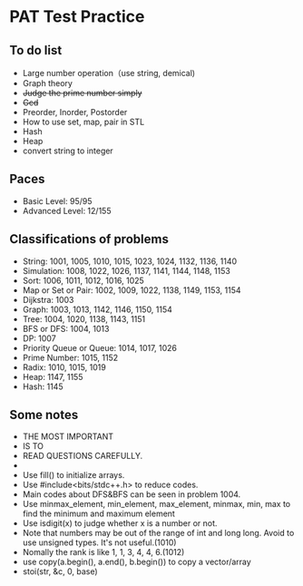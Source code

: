 # PAT Test Practice

## To do list
* Large number operation（use string, demical)
* Graph theory
* ~~Judge the prime number simply~~
* ~~Gcd~~
* Preorder, Inorder, Postorder
* How to use set, map, pair in STL
* Hash
* Heap
* convert string to integer

## Paces
* Basic Level: 95/95
* Advanced Level: 12/155

## Classifications of problems 
* String: 1001, 1005, 1010, 1015, 1023, 1024, 1132, 1136, 1140
* Simulation: 1008, 1022, 1026, 1137, 1141, 1144, 1148, 1153
* Sort: 1006, 1011, 1012, 1016, 1025
* Map or Set or Pair: 1002, 1009, 1022, 1138, 1149, 1153, 1154
* Dijkstra: 1003
* Graph: 1003, 1013, 1142, 1146, 1150, 1154
* Tree: 1004, 1020, 1138, 1143, 1151
* BFS or DFS: 1004, 1013
* DP: 1007
* Priority Queue or Queue: 1014, 1017, 1026
* Prime Number: 1015, 1152
* Radix: 1010, 1015, 1019
* Heap: 1147, 1155
* Hash: 1145

## Some notes
* THE MOST IMPORTANT 
* IS TO 
* READ QUESTIONS CAREFULLY.
* 
* Use fill() to initialize arrays.
* Use #include<bits/stdc++.h> to reduce codes.
* Main codes about DFS&BFS can be seen in problem 1004.
* Use minmax_element, min_element, max_element, minmax, min, max to find the minimum and maximum element
* Use isdigit(x) to judge whether x is a number or not.
* Note that numbers may be out of the range of int and long long. Avoid to use unsigned types. It's not useful.(1010)
* Nomally the rank is like 1, 1, 3, 4, 4, 6.(1012)
* use copy(a.begin(), a.end(), b.begin()) to copy a vector/array
* stoi(str, &c, 0, base)